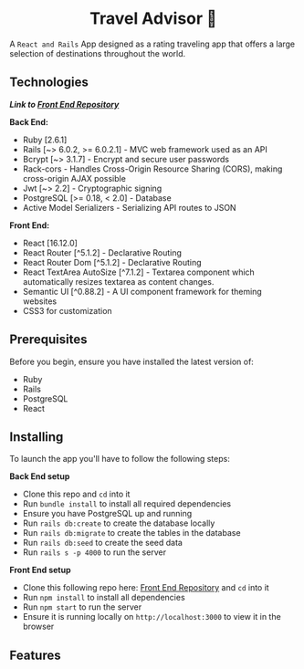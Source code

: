 <h1 align="center">Travel Advisor 🛫</h1>

A `React and Rails` App designed as a rating traveling app that offers a large selection of destinations throughout the world.

## Technologies

***Link to [Front End Repository](https://github.com/valentinem1/Travel_Advisor_frontend)***<br />

**Back End:**
- Ruby [2.6.1]
- Rails [~> 6.0.2, >= 6.0.2.1] - MVC web framework used as an API
- Bcrypt [~> 3.1.7] - Encrypt and secure user passwords
- Rack-cors - Handles Cross-Origin Resource Sharing (CORS), making cross-origin AJAX possible
- Jwt [~> 2.2] - Cryptographic signing
- PostgreSQL [>= 0.18, < 2.0] - Database
- Active Model Serializers - Serializing API routes to JSON




**Front End:** 
- React [16.12.0]
- React Router [^5.1.2] - Declarative Routing
- React Router Dom [^5.1.2] - Declarative Routing
- React TextArea AutoSize [^7.1.2] - Textarea component which automatically resizes textarea as content changes.
- Semantic UI [^0.88.2] - A UI component framework for theming websites
- CSS3 for customization

## Prerequisites
Before you begin, ensure you have installed the latest version of:

- Ruby
- Rails
- PostgreSQL
- React

## Installing

To launch the app you'll have to follow the following steps:

**Back End setup**
- Clone this repo and `cd` into it
- Run `bundle install` to install all required dependencies
- Ensure you have PostgreSQL up and running
- Run `rails db:create` to create the database locally
- Run `rails db:migrate` to create the tables in the database
- Run `rails db:seed` to create the seed data
- Run `rails s -p 4000` to run the server

**Front End setup**
- Clone this following repo here: [Front End Repository](https://github.com/valentinem1/Travel_Advisor_frontend) and `cd` into it
- Run `npm install` to install all dependencies
- Run `npm start` to run the server
- Ensure it is running locally on `http://localhost:3000` to view it in the browser

## Features